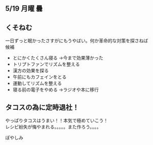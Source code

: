 ## 5/19 月曜 曇
## くそねむ
一日ずっと眠かったさすがにもうやばい。何か革命的な対策を探さねば\
候補
- とにかくたくさん寝る →今まで効果薄かった
- トリプトファンでリズムを整える
- 漢方の効果を探る
- 午前にもカフェインをとる
- 運動してリズムを整える
- 寝る前の電子をやめる →ラジオや本に移行
## タコスの為に定時退社！
やっぱりタコスはうまい！！本気で極めていこう！\
レシピ紛失が悔やまれる。。。。。また作ろう。。。。

ぽやしみ
